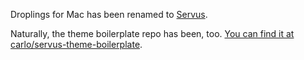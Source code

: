 Droplings for Mac has been renamed to [Servus](http://servus.io).

Naturally, the theme boilerplate repo has been, too.
[You can find it at carlo/servus-theme-boilerplate](https://github.com/carlo/servus-theme-boilerplate/).
